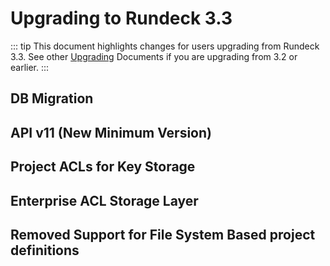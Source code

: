 # Upgrading to Rundeck 3.3


::: tip
This document highlights changes for users upgrading from Rundeck 3.3.
See other [Upgrading](/upgrading/) Documents if you are upgrading from 3.2 or earlier.
:::


## DB Migration

## API v11 (New Minimum Version)

## Project ACLs for Key Storage

## Enterprise ACL Storage Layer

## Removed Support for File System Based project definitions

